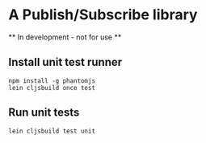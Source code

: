 # A Publish/Subscribe library

** In development - not for use **

## Install unit test runner

```
npm install -g phantomjs
lein cljsbuild once test
```

## Run unit tests
```
lein cljsbuild test unit
```